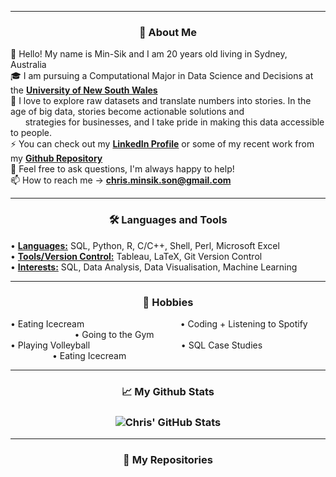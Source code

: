 
---

<h3 align="center">
👀 About Me</h3>

👋 Hello! My name is Min-Sik and I am 20 years old living in Sydney, Australia
<br />
🎓 I am pursuing a Computational Major in Data Science and Decisions at the <a href="https://www.unsw.edu.au/"> <b>University of New South Wales</b></a>
<br />
🌱 I love to explore raw datasets and translate numbers into stories. In the age of big data, stories become actionable solutions and <br>
&nbsp; &nbsp; &nbsp; strategies for businesses, and I take pride in making this data accessible to people.
<br />
⚡ You can check out my <a href="https://www.linkedin.com/in/chris-minsik-son/"> <b>LinkedIn Profile</b></a> or some of my recent work from my <a href="https://github.com/chris-minsik-son?tab=repositories"> <b>Github Repository</b></a>
<br />
💬 Feel free to ask questions, I'm always happy to help!
<br />
📫 How to reach me -> <a href="mailto:chris.minsik.son@gmail.com"> <b>chris.minsik.son@gmail.com</b></a>

---

<h3 align="center">
🛠 Languages and Tools </h3>
<p align="left">
• <b><u>Languages:</b></u> SQL, Python, R, C/C++, Shell, Perl, Microsoft Excel
<br />
• <b><u>Tools/Version Control:</b></u> Tableau, LaTeX, Git Version Control
<br />
• <b><u>Interests:</b></u> SQL, Data Analysis, Data Visualisation, Machine Learning

 ---

<h3 align="center">
📅 Hobbies </h3>
<p align="left">
• Eating Icecream &nbsp; &nbsp; &nbsp; &nbsp; &nbsp; &nbsp; &nbsp; &nbsp; &nbsp; &nbsp; &nbsp; &nbsp; &nbsp; &nbsp; &nbsp; &nbsp; &nbsp;&nbsp;&nbsp;&nbsp;&nbsp; • Coding + Listening to Spotify &nbsp; &nbsp; &nbsp; &nbsp; &nbsp; &nbsp; &nbsp; &nbsp; &nbsp; &nbsp; &nbsp; &nbsp; &nbsp; &nbsp; &nbsp; &nbsp; • Going to the Gym
  <br />
• Playing Volleyball &nbsp; &nbsp; &nbsp; &nbsp; &nbsp; &nbsp; &nbsp; &nbsp; &nbsp; &nbsp; &nbsp; &nbsp; &nbsp; &nbsp; &nbsp; &nbsp; &nbsp; &nbsp; • SQL Case Studies &nbsp; &nbsp; &nbsp; &nbsp; &nbsp; &nbsp; &nbsp; &nbsp; &nbsp; &nbsp; &nbsp; &nbsp; &nbsp; &nbsp; &nbsp; &nbsp; &nbsp; &nbsp; &nbsp; &nbsp; &nbsp;• Eating Icecream
  
---
  
<h3 align="center">
📈 My Github Stats </h3>
<h3 align="center">
  <img align="center" src="https://github-readme-stats.vercel.app/api?username=chris-minsik-son&show_icons=true&theme=vue" alt="Chris' GitHub Stats" />
</a>

<br />


---

<h3 align="center">
📂 My Repositories </h3>
<h3 align="center">
